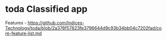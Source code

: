 # toda Classified app
Features - https://github.com/Indices-Technology/toda/blob/2a378f57823fe3796644d9c93b34bb04c7202fad/core-feature-list.md
